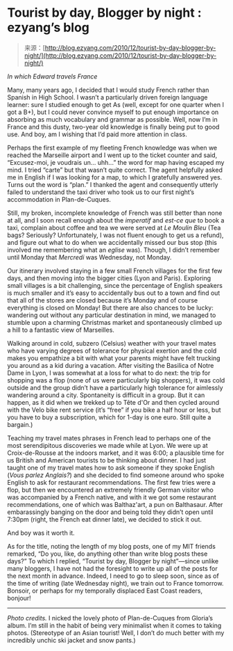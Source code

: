 <!--yml
category: 未分类
date: 2024-07-01 18:18:01
-->

# Tourist by day, Blogger by night : ezyang’s blog

> 来源：[http://blog.ezyang.com/2010/12/tourist-by-day-blogger-by-night/](http://blog.ezyang.com/2010/12/tourist-by-day-blogger-by-night/)

*In which Edward travels France*

Many, many years ago, I decided that I would study French rather than Spanish in High School. I wasn’t a particularly driven foreign language learner: sure I studied enough to get As (well, except for one quarter when I got a B+), but I could never convince myself to put enough importance on absorbing as much vocabulary and grammar as possible. Well, now I’m in France and this dusty, two-year old knowledge is finally being put to good use. And boy, am I wishing that I’d paid more attention in class.

Perhaps the first example of my fleeting French knowledge was when we reached the Marseille airport and I went up to the ticket counter and said, “Excusez-moi, je voudrais un... uhh...” the word for map having escaped my mind. I tried “carte” but that wasn’t quite correct. The agent helpfully asked me in English if I was looking for a map, to which I gratefully answered yes. Turns out the word is “plan.” I thanked the agent and consequently utterly failed to understand the taxi driver who took us to our first night’s accommodation in Plan-de-Cuques.

Still, my broken, incomplete knowledge of French was still better than none at all, and I soon recall enough about the *imperatif* and *est-ce que* to book a taxi, complain about coffee and tea we were served at *Le Moulin Bleu* (Tea bags? Seriously? Unfortunately, I was not fluent enough to get us a refund), and figure out what to do when we accidentally missed our bus stop (this involved me remembering what an *eglise* was). Though, I didn’t remember until Monday that *Mercredi* was Wednesday, not Monday.

Our itinerary involved staying in a few small French villages for the first few days, and then moving into the bigger cities (Lyon and Paris). Exploring small villages is a bit challenging, since the percentage of English speakers is much smaller and it’s easy to accidentally bus out to a town and find out that all of the stores are closed because it’s Monday and of course everything is closed on Monday! But there are also chances to be lucky: wandering out without any particular destination in mind, we managed to stumble upon a charming Christmas market and spontaneously climbed up a hill to a fantastic view of Marseilles.

Walking around in cold, subzero (Celsius) weather with your travel mates who have varying degrees of tolerance for physical exertion and the cold makes you empathize a bit with what your parents might have felt trucking you around as a kid during a vacation. After visiting the Basilica of Notre Dame in Lyon, I was somewhat at a loss for what to do next: the trip for shopping was a flop (none of us were particularly big shoppers), it was cold outside and the group didn’t have a particularly high tolerance for aimlessly wandering around a city. Spontaneity is difficult in a group. But it can happen, as it did when we trekked up to Tête d'Or and then cycled around with the Velo bike rent service (it’s “free” if you bike a half hour or less, but you have to buy a subscription, which for 1-day is one euro. Still quite a bargain.)

Teaching my travel mates phrases in French lead to perhaps one of the most serendipitous discoveries we made while at Lyon. We were up at Croix-de-Rousse at the indoors market, and it was 6:00; a plausible time for us British and American tourists to be thinking about dinner. I had just taught one of my travel mates how to ask someone if they spoke English (*Vous parlez Anglais?*) and she decided to find someone around who spoke English to ask for restaurant recommendations. The first few tries were a flop, but then we encountered an extremely friendly German visitor who was accompanied by a French native, and with it we got some restaurant recommendations, one of which was Balthaz'art, a pun on Balthasaur. After embarassingly banging on the door and being told they didn’t open until 7:30pm (right, the French eat dinner late), we decided to stick it out.

And boy was it worth it.

As for the title, noting the length of my blog posts, one of my MIT friends remarked, “Do you, like, do anything other than write blog posts these days?” To which I replied, “Tourist by day, Blogger by night”—since unlike many bloggers, I have not had the foresight to write up all of the posts for the next month in advance. Indeed, I need to go to sleep soon, since as of the time of writing (late Wednesday night), we train out to France tomorrow. Bonsoir, or perhaps for my temporally displaced East Coast readers, bonjour!

* * *

*Photo credits.* I nicked the lovely photo of Plan-de-Cuques from Gloria’s album. I’m still in the habit of being very minimalist when it comes to taking photos. (Stereotype of an Asian tourist! Well, I don’t do much better with my incredibly unchic ski jacket and snow pants.)